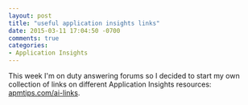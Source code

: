 ```yaml
---
layout: post
title: "useful application insights links"
date: 2015-03-11 17:04:50 -0700
comments: true
categories:
- Application Insights 
---
```

This week I'm on duty answering forums so I decided to start my own collection of links on different Application Insights resources: [apmtips.com/ai-links](/ai-links). 